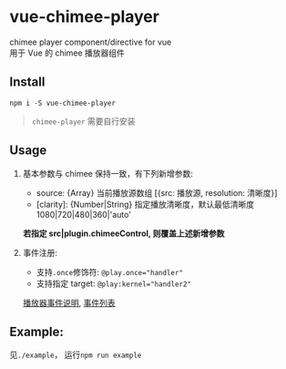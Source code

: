 # vue-chimee-player

chimee player component/directive for vue   
用于 Vue 的 chimee 播放器组件

## Install

```npm i -S vue-chimee-player```
> `chimee-player` 需要自行安装

## Usage

1. 基本参数与 chimee 保持一致，有下列新增参数:

   - source: {Array} 当前播放源数组 [{src: 播放源, resolution: 清晰度}]
   - [clarity]: {Number|String} 指定播放清晰度，默认最低清晰度 1080|720|480|360|'auto'

   **若指定 src|plugin.chimeeControl, 则覆盖上述新增参数**

2. 事件注册:

   - 支持`.once`修饰符: `@play.once="handler"`
   - 支持指定 target: `@play:kernel="handler2"`

   [播放器事件说明](http://chimee.org/docs/chimee_api.html#%E4%BA%8B%E4%BB%B6%E7%9B%91%E5%90%AC%E7%9B%B8%E5%85%B3%E6%96%B9%E6%B3%95),
   [事件列表](https://github.com/Chimeejs/chimee/blob/master/src/helper/const.js)

## Example:

见`./example`，
运行`npm run example`
